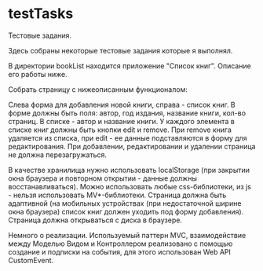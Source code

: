 # testTasks
Тестовые задания.

Здесь собраны некоторые тестовые задания которые я выполнял.

В директории bookList находится приложение "Список книг". Описание его работы ниже.

Собрать страницу с нижеописанным функционалом:

Слева форма для добавления новой книги, справа - список книг. В форме должны быть поля: автор, год издания, название книги, кол-во страниц. В списке - автор и название книги. У каждого элемента в списке книг должны быть кнопки edit и remove. При remove книга удаляется из списка, при edit - ее данные подставляются в форму для редактирования. При добавлении, редактировании и удалении страница не должна перезагружаться.

В качестве хранилища нужно использовать localStorage (при закрытии окна браузера и повторном открытии - данные должны восстанавливаться). Можно использовать любые css-библиотеки, из js - нельзя использовать MV*-библиотеки. Страница должна быть адаптивной (на мобильных устройствах (при недостаточной ширине окна браузера) список книг должен уходить под форму добавления). Страница должна открываться с диска в браузере.

Немного о реализации. Используемый паттерн MVC, взаимодействие между Моделью Видом и Контроллером реализовано с помощью создание и подписки на события, для этого использован Web API CustomEvent. 
